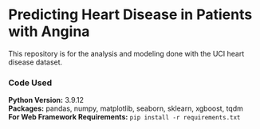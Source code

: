 # Predicting Heart Disease in Patients with Angina

This repository is for the analysis and modeling done with the UCI heart disease dataset.

### Code Used 

**Python Version:** 3.9.12 <br />
**Packages:** pandas, numpy, matplotlib, seaborn, sklearn, xgboost, tqdm<br />
**For Web Framework Requirements:**  ```pip install -r requirements.txt```  
